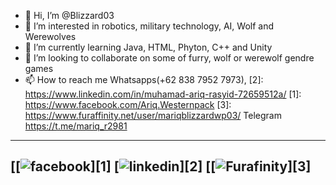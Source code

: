 - 👋 Hi, I’m @Blizzard03
- 👀 I’m interested in robotics, military technology, AI, Wolf and Werewolves
- 🌱 I’m currently learning Java, HTML, Phyton, C++ and Unity
- 💞️ I’m looking to collaborate on some of furry, wolf or werewolf gendre games
- 📫 How to reach me 
Whatsapps(+62 838 7952 7973), 
 [2]: https://www.linkedin.com/in/muhamad-ariq-rasyid-72659512a/
 [1]: https://www.facebook.com/Ariq.Westernpack
 [3]: https://www.furaffinity.net/user/mariqblizzardwp03/
 Telegram https://t.me/mariq_r2981

<!---
Blizzard03/Blizzard03 is a ✨ special ✨ repository because its `README.md` (this file) appears on your GitHub profile.
You can click the Preview link to take a look at your changes.
--->
---
[[![facebook](https://cloud.githubusercontent.com/assets/17016297/18839836/0a06deb4-83d2-11e6-8078-1d0974af0f63.png)][1]
[![linkedin](https://cloud.githubusercontent.com/assets/17016297/18839848/0fc7e74e-83d2-11e6-8c6a-277fc9d6e067.png)][2]
[[![Furafinity](https://www.furaffinity.net/themes/beta/img/banners/fa_logo.png?v2)][3]
---
